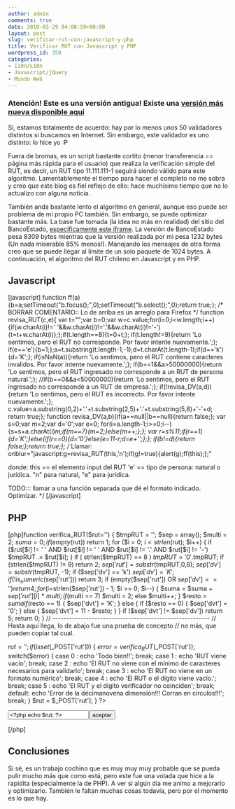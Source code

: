 ```yaml
---
author: admin
comments: true
date: 2010-03-29 04:08:59+00:00
layout: post
slug: verificar-rut-con-javascript-y-php
title: Verificar RUT con Javascript y PHP
wordpress_id: 359
categories:
- i18n/L10n
- Javascript/jQuery
- Mundo Web
---
```


### Atención! Este es una versión antigua! Existe una [versión más nueva disponible aquí](http://blog.unreal4u.com/2010/09/revision-de-rut-con-javascript-y-php-revisited/)



Sí, estamos totalmente de acuerdo: hay por lo menos unos 50 validadores distintos si buscamos en Internet. Sin embargo, este validador es uno distinto: lo hice yo :P 

Fuera de bromas, es un script bastante cortito (menor transferencia == página más rápida para el usuario) que realiza la verificación simple del RUT, es decir, un RUT tipo 11.111.111-1 seguirá siendo válido para este algoritmo. Lamentablemente el tiempo para hacer el completo no me sobra y creo que este blog es fiel reflejo de ello: hace muchísimo tiempo que no lo actualizo con alguna noticia.

También anda bastante lento el algoritmo en general, aunque eso puede ser problema de mi propio PC también. Sin embargo, se puede optimizar bastante más. La base fue tomada (la idea no más en realidad) del sitio del BancoEstado, [específicamente este iframe](https://www.bancoestado.cl/imagenes/comun2008/lg_prs.html). La versión de BancoEstado pesa 8309 bytes mientras que la versión realizada por mi pesa 1232 bytes (Un nada miserable 85% menos!). Manejando los mensajes de otra forma creo que se puede llegar al límite de un solo paquete de 1024 bytes.
A continuación, el algoritmo del RUT chileno en Javascript y en PHP.
<!-- more -->


## Javascript


[javascript]
function ff(a){b=a;setTimeout("b.focus();",0);setTimeout("b.select();",0);return true;};
/* BORRAR COMENTARIO:: Lo de arriba es un arreglo para Firefox */
function revisa_RUT(c,e){
var t="";var b=0;var w=c.value;for(i=0;i<w.length;i++){if(w.charAt(i)!=' '&&w.charAt(i)!='.'&&w.charAt(i)!='-'){t=t+w.charAt(i)};};if(t.length==8){t=0+t;};
if(t.length!=9){return 'Lo sentimos, pero el RUT no corresponde. Por favor intente nuevamente.';};
if(e=='e'){b=1;};a=t.substring(t.length-1,-1);d=t.charAt(t.length-1);if(d=='k'){d='K';};
if(isNaN(a)){return 'Lo sentimos, pero el RUT contiene caracteres invalidos. Por favor intente nuevamente.';};
if(b==1&&a>50000000){return 'Lo sentimos, pero el RUT ingresado no corresponde a un RUT de persona natural.';};
//if(b==0&&a<50000000){return 'Lo sentimos, pero el RUT ingresado no corresponde a un RUT de empresa.';};
if(!revisa_DV(a,d)){return 'Lo sentimos, pero el RUT es incorrecto. Por favor intente nuevamente.';};
c.value=a.substring(0,2)+'.'+t.substring(2,5)+'.'+t.substring(5,8)+'-'+d;
return true;};
function revisa_DV(a,b){if(a==null||b==null){return false;};
var s=0;var m=2;var d='0';var e=0;
for(i=a.length-1;i>=0;i--){s=s+a.charAt(i)*m;if(m==7){m=2;}else{m++;};};
var r=s%11;if(r==1){d='K';}else{if(r==0){d='0'}else{e=11-r;d=e+'';};};
if(b!=d){return false;};return true;};
/*
Llamar:
onblur="javascript:g=revisa_RUT(this,'n');if(g!=true){alert(g);ff(this);};"

donde:
this == el elemento input del RUT
'e' == tipo de persona: natural o jurídica. "n" para natural, "e" para jurídica.

TODO:::
llamar a una función separada que dé el formato indicado.
Optimizar.
*/
[/javascript]



## PHP


[php]function verifica_RUT($rut='') {
  $tmpRUT = '';
  $sep = array();
  $multi = 2;
  $suma = 0;
  if (empty($rut)) return 1;
  for ($i = 0; $i < strlen($rut); $i++) {
    if ($rut[$i] != ' ' AND $rut[$i] != ' ' AND $rut[$i] != '.' AND $rut[$i] != '-') $tmpRUT .= $rut[$i];
  }
  if ( strlen($tmpRUT) == 8 ) $tmpRUT = '0'.$tmpRUT;
  if (strlen($tmpRUT) != 9) return 2;
  $sep['rut'] = substr($tmpRUT,0,8);
  $sep['dv']  = substr($tmpRUT, -1);
  if ($sep['dv'] == 'k') $sep['dv'] = 'K';
  if (!is_numeric($sep['rut'])) return 3;
  if (empty($sep['rut']) OR $sep['dv'] == '') return 4;
  for ($i=strlen($sep['rut']) - 1; $i >= 0; $i--) {
    $suma = $suma + $sep['rut'][$i] * $multi;
    if ($multi == 7) $multi = 2;
    else $multi++;
  }
  $resto = $suma % 11;
  if ($resto == 1) {
    $sep['dvt'] = 'K';
  }
  else {
    if ($resto == 0) {
      $sep['dvt'] = '0';
    }
    else {
      $sep['dvt'] = 11 - $resto;
    }
  }
  if ($sep['dvt'] != $sep['dv']) return 5;
  return 0;
}
// --------------------------------------------------------
// Hasta aquí llega, lo de abajo fue una prueba de concepto
// no más, que pueden copiar tal cual.

$rut = '';
if (isset($_POST['rut'])) {
  $error = verifica_RUT($_POST['rut']);
  switch($error) {
    case 0 : echo 'Todo bien!!'; break;
    case 1 : echo 'RUT viene vacío'; break;
    case 2 : echo 'El RUT no viene con el mínimo de caracteres necesarios para validarlo'; break;
    case 3 : echo 'El RUT no viene en un formato numérico'; break;
    case 4 : echo 'El RUT o el dígito viene vacío.'; break;
    case 5 : echo 'El RUT y el dígito verificador no coinciden'; break;
    default: echo 'Error de la décimanovena dimensión!!! Corran en círculos!!!'; break;
  }
  $rut = $_POST['rut'];
}
?><html><head><title>Probando...</title></head><body onload="document.getElementById('rut').focus();">
<form  action="<?php echo $_SERVER['SCRIPT_NAME']; ?>" method="post">
<input type="text" id="rut" name="rut" value="<?php echo $rut; ?>" /><input type="submit" value="aceptar" /></form></body></html>
[/php]



## Conclusiones


Si sé, es un trabajo cochino que es muy muy muy probable que se pueda pulir mucho más que como está, pero este fue una volada que hice a la rapidita (especialmente la de PHP). A ver si algún día me animo a mejorarlo y optimizarlo. También le faltan muchas cosas todavía, pero por el momento es lo que hay.
